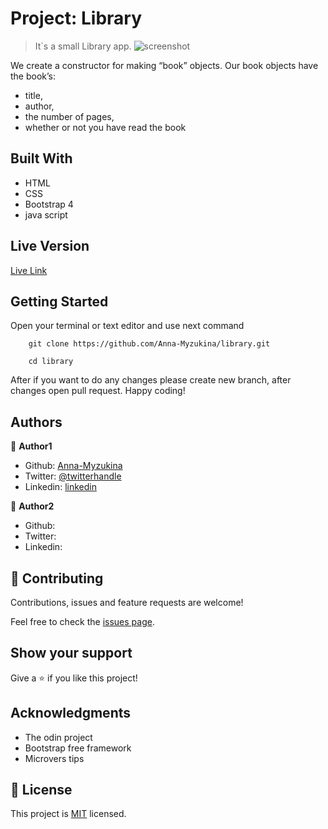 # Project: Library

> It`s a small Library app.
![screenshot](./app_screenshot.png)

We create a constructor for making “book” objects. Our book objects have the book’s:
* title, 
* author, 
* the number of pages, 
* whether or not you have read the book

## Built With

- HTML
- CSS
- Bootstrap 4
- java script

## Live Version

[Live Link](https://anna-myzukina.github.io/library/)


## Getting Started

Open your terminal or text editor and use next command

        git clone https://github.com/Anna-Myzukina/library.git

        cd library

After if you want to do any changes please create new branch, after changes open pull request.
Happy coding! 



## Authors

👤 **Author1**

- Github: [Anna-Myzukina](https://github.com/Anna-Myzukina)
- Twitter: [@twitterhandle](https://twitter.com/AnnaMuzykina)
- Linkedin: [linkedin](https://www.linkedin.com/in/ann-muzykina/)

👤 **Author2**

- Github: [](https://github.com/emmanuelkamala)
- Twitter: [](https://twitter.com/ejkamala)
- Linkedin: [](https://linkedin.com/emmanuelkamala)

## 🤝 Contributing

Contributions, issues and feature requests are welcome!

Feel free to check the [issues page](issues/).

## Show your support

Give a ⭐️ if you like this project!

## Acknowledgments

- The odin project
- Bootstrap free framework
- Microvers tips

## 📝 License

This project is [MIT](lic.url) licensed.